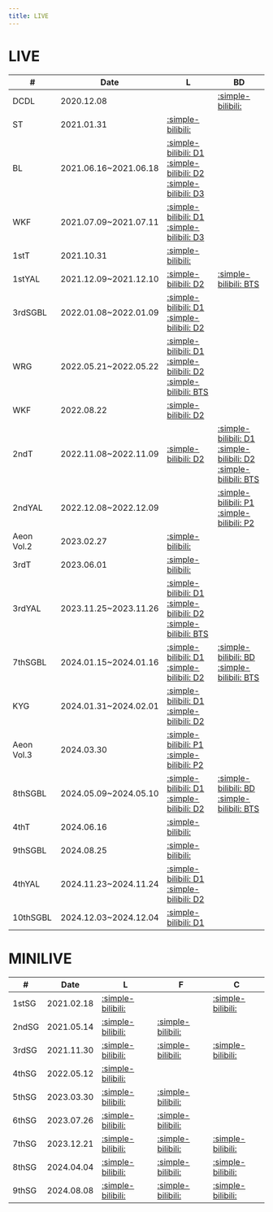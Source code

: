 ```yaml
---
title: LIVE
---
```


# LIVE

| #   | Date | L | BD |
| --- | --- | --- | --- |
| DCDL | 2020.12.08 | | [:simple-bilibili:](https://www.bilibili.com/video/BV1Rv41177Zj?p=1) |
| ST | 2021.01.31 | [:simple-bilibili:](https://www.bilibili.com/video/BV1Rv41177Zj?p=2) | |
| BL | 2021.06.16~2021.06.18 | [:simple-bilibili: D1](https://www.bilibili.com/video/BV1MM4y1u7MZ/) <br> [:simple-bilibili: D2](https://www.bilibili.com/video/BV17q4y1L7Hc/) <br> [:simple-bilibili: D3](https://www.bilibili.com/video/BV1r54y1H7GN/) | |
| WKF | 2021.07.09~2021.07.11 | [:simple-bilibili: D1](https://www.bilibili.com/video/BV1i64y14773/) <br> [:simple-bilibili: D3](https://www.bilibili.com/video/BV1nK4y1u7WH/) | |
| 1stT | 2021.10.31 | [:simple-bilibili:](https://www.bilibili.com/video/BV1Vh411t7eg/) | |
| 1stYAL | 2021.12.09~2021.12.10 | [:simple-bilibili: D2](https://www.bilibili.com/video/BV1v44y1a7hK/) | [:simple-bilibili: BTS](https://www.bilibili.com/video/BV11a4y1C7mu/) |
| 3rdSGBL| 2022.01.08~2022.01.09 | [:simple-bilibili: D1](https://www.bilibili.com/video/BV1y3411e71t/) <br> [:simple-bilibili: D2](https://www.bilibili.com/video/BV1yP4y1E7HV/) | |
| WRG | 2022.05.21~2022.05.22 | [:simple-bilibili: D1](https://www.bilibili.com/video/BV1sT4y1q7Ka/)  <br> [:simple-bilibili: D2](https://www.bilibili.com/video/BV1bT4y1q7Ma/) <br> [:simple-bilibili: BTS](https://www.bilibili.com/video/BV1GM4m1S7fU/) | |
| WKF | 2022.08.22 | [:simple-bilibili: D2](https://www.bilibili.com/video/BV1hW4y187s1/) | |
| 2ndT | 2022.11.08~2022.11.09 | [:simple-bilibili: D2](https://www.bilibili.com/video/BV1nv4y1m7H5/) | [:simple-bilibili: D1](https://www.bilibili.com/video/BV1NH4y1J7Cm/) <br> [:simple-bilibili: D2](https://www.bilibili.com/video/BV1YqbsedEVq/) <br> [:simple-bilibili: BTS](https://www.bilibili.com/video/BV1ut421b7g9/) |
| 2ndYAL | 2022.12.08~2022.12.09 |  | [:simple-bilibili: P1](https://www.bilibili.com/video/BV1jz4y1E7kn/) <br> [:simple-bilibili: P2](https://www.bilibili.com/video/BV1cV4y1h72x/)|
| Aeon Vol.2 | 2023.02.27 | [:simple-bilibili:](https://www.bilibili.com/video/BV1Fs4y1Z7FV/) | |
| 3rdT | 2023.06.01 | [:simple-bilibili:](https://www.bilibili.com/video/BV1Xh4y1d7ht/) | |
| 3rdYAL | 2023.11.25~2023.11.26 | [:simple-bilibili: D1](https://www.bilibili.com/video/BV1fW421F7FY/) <br> [:simple-bilibili: D2](https://www.bilibili.com/video/BV1Fw411h7hM?p=2) <br> [:simple-bilibili: BTS](https://www.bilibili.com/video/BV1e7421Z7ku/) | |
| 7thSGBL | 2024.01.15~2024.01.16 | [:simple-bilibili: D1](https://www.bilibili.com/video/BV1nV411Q7uN/) <br> [:simple-bilibili: D2](https://www.bilibili.com/video/BV1BJ4m1b7RX/) | [:simple-bilibili: BD](https://www.bilibili.com/video/BV1V1421b7ec/) <br> [:simple-bilibili: BTS](https://www.bilibili.com/video/BV171421b7SU/) |
| KYG | 2024.01.31~2024.02.01 | [:simple-bilibili: D1](https://www.bilibili.com/video/BV1o1421Z7f2/) <br> [:simple-bilibili: D2](https://www.bilibili.com/video/BV1b4421U7j5/) | |
| Aeon Vol.3 | 2024.03.30 | [:simple-bilibili: P1](https://www.bilibili.com/video/BV1DD42157Xf/) <br> [:simple-bilibili: P2](https://www.bilibili.com/video/BV1Dx4y1Y7Bo/) | |
| 8thSGBL | 2024.05.09~2024.05.10 | [:simple-bilibili: D1](https://www.bilibili.com/video/BV1ub421h7K7/) <br> [:simple-bilibili: D2](https://www.bilibili.com/video/BV1dw4m1Q7ov/) | [:simple-bilibili: BD](https://www.bilibili.com/video/BV165S8YUEks/) <br> [:simple-bilibili: BTS](https://www.bilibili.com/video/BV1z1DEYQE4g?p=2) |
| 4thT | 2024.06.16 | [:simple-bilibili:](https://www.bilibili.com/video/BV1jm42157Uc/) | |
| 9thSGBL | 2024.08.25 | [:simple-bilibili:](https://www.bilibili.com/video/BV1WeHYeLEpP/) | |
| 4thYAL | 2024.11.23~2024.11.24 | [:simple-bilibili: D1](https://www.bilibili.com/video/BV1S1iBYpEDr?p=2) <br> [:simple-bilibili: D2](https://www.bilibili.com/video/BV1ipqbY3Ea6?p=2) | |
| 10thSGBL | 2024.12.03~2024.12.04 | [:simple-bilibili: D1](https://www.bilibili.com/video/BV1cXktY8Etd?p=2) | | 

# MINILIVE

| #   | Date | L | F | C |
| --- | --- | --- | --- | --- | 
| 1stSG | 2021.02.18 | [:simple-bilibili:](https://www.bilibili.com/video/BV1tb4y1R7Nw/) |  | [:simple-bilibili:](https://www.bilibili.com/video/BV1NU4y1Y7ir/) |
| 2ndSG | 2021.05.14 | [:simple-bilibili:](https://www.bilibili.com/video/BV1sh411v75A/) | [:simple-bilibili:](https://www.bilibili.com/video/BV1zU4y1V7pt/) | |
| 3rdSG | 2021.11.30 | [:simple-bilibili:](https://www.bilibili.com/video/BV1aM4y1w7u3/) | [:simple-bilibili:](https://www.bilibili.com/video/BV1yQ4y1a7HY/) | [:simple-bilibili:](https://www.bilibili.com/video/BV1f44y1n74e/) |
| 4thSG | 2022.05.12 | [:simple-bilibili:](https://www.bilibili.com/video/BV1iZ4y1a7Ct/) | | |
| 5thSG | 2023.03.30 | [:simple-bilibili:](https://www.bilibili.com/video/BV15s4y1U7KP/) | [:simple-bilibili:](https://www.bilibili.com/video/BV1Gh411378v/) | |
| 6thSG | 2023.07.26 | [:simple-bilibili:](https://www.bilibili.com/video/BV1uX4y1n7i9/) | [:simple-bilibili:](https://www.bilibili.com/video/BV1Hp4y137Du/) | |
| 7thSG | 2023.12.21 | [:simple-bilibili:](https://www.bilibili.com/video/BV1qG411r7JX/) | [:simple-bilibili:](https://www.bilibili.com/video/BV1Rw411G7g4/) | [:simple-bilibili:](https://www.bilibili.com/video/BV1TZ4y1n77H/) |
| 8thSG | 2024.04.04 | [:simple-bilibili:](https://www.bilibili.com/video/BV1rJ4m157y4/) | [:simple-bilibili:](https://www.bilibili.com/video/BV1PH4y1M7L5/) | [:simple-bilibili:](https://www.bilibili.com/video/BV1FJ4m1N7i2/) |
| 9thSG | 2024.08.08 | [:simple-bilibili:](https://www.bilibili.com/video/BV1cE421w7Bt/) | [:simple-bilibili:](https://www.bilibili.com/video/BV1Vf421B7wq/) | [:simple-bilibili:](https://www.bilibili.com/video/BV146HTeLEQn/) |
